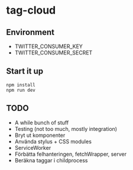 # tag-cloud

## Environment

* TWITTER_CONSUMER_KEY
* TWITTER_CONSUMER_SECRET

## Start it up

```shell
npm install
npm run dev
```

## TODO

* A while bunch of stuff
* Testing (not too much, mostly integration)
* Bryt ut komponenter
* Använda stylus + CSS modules
* ServiceWorker
* Förbätta felhanteringen, fetchWrapper, server
* Beräkna taggar i childprocess
